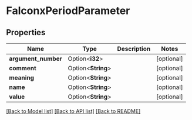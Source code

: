 # FalconxPeriodParameter

## Properties

Name | Type | Description | Notes
------------ | ------------- | ------------- | -------------
**argument_number** | Option<**i32**> |  | [optional]
**comment** | Option<**String**> |  | [optional]
**meaning** | Option<**String**> |  | [optional]
**name** | Option<**String**> |  | [optional]
**value** | Option<**String**> |  | [optional]

[[Back to Model list]](../README.md#documentation-for-models) [[Back to API list]](../README.md#documentation-for-api-endpoints) [[Back to README]](../README.md)
